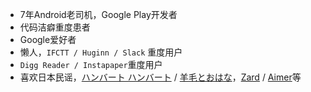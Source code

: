 - 7年Android老司机，Google Play开发者
- 代码洁癖重度患者
- Google爱好者
- 懒人，`IFCTT / Huginn / Slack` 重度用户
- `Digg Reader / Instapaper`重度用户
- 喜欢日本民谣，[ハンバート ハンバート](http://www.humberthumbert.net/) / [羊毛とおはな](http://youmoutoohana.com/)，[Zard]() / [Aimer]()等


